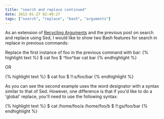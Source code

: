 ```yaml
---
title: "search and replace continued"
date: 2012-01-27 02:49:27
tags: ["search", "replace", "bash", "arguments"]
---
```


<p>
As an extension of <a href="http://segv.me/posts/9">Recycling Arguments</a> and the previous post on search and replace using Sed, I would like to show two Bash features for search in replace in previous commands:
</p>

<p>

Replace the first instance of foo in the previous command with bar:
{% highlight text %}
$ cat foo
$ ^foo^bar
cat bar
{% endhighlight %}

OR

{% highlight text %}
$ cat foo
$ !!:s/foo/bar
{% endhighlight %}
</p>

<p>

As you can see the second example uses the word designator with a syntax similar to that of Sed. However, one difference is that if you'd like to do a 'global' replace, you'll need to use the following syntax:

{% highlight text %}
$ cat /home/foo/a /home/foo/b
$ !!:gs/foo/bar
{% endhighlight %}
</p>

<p>
